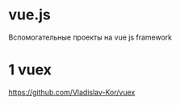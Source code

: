 # vue.js
Вспомогательные проекты на vue js framework
# 1 vuex
  https://github.com/Vladislav-Kor/vuex
